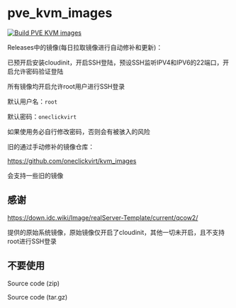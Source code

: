 # pve_kvm_images

[![Build PVE KVM images](https://github.com/oneclickvirt/pve_kvm_images/actions/workflows/main.yml/badge.svg)](https://github.com/oneclickvirt/pve_kvm_images/actions/workflows/main.yml)

Releases中的镜像(每日拉取镜像进行自动修补和更新)：

已预开启安装cloudinit，开启SSH登陆，预设SSH监听IPV4和IPV6的22端口，开启允许密码验证登陆

所有镜像均开启允许root用户进行SSH登录

默认用户名：```root```

默认密码：```oneclickvirt```

如果使用务必自行修改密码，否则会有被骇入的风险

旧的通过手动修补的镜像仓库：

https://github.com/oneclickvirt/kvm_images

会支持一些旧的镜像

## 感谢

https://down.idc.wiki/Image/realServer-Template/current/qcow2/

提供的原始系统镜像，原始镜像仅开启了cloudinit，其他一切未开启，且不支持root进行SSH登录

## 不要使用

Source code (zip)

Source code (tar.gz)
